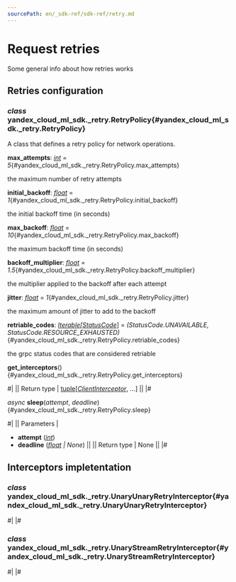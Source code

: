 ```yaml
---
sourcePath: en/_sdk-ref/sdk-ref/retry.md
---
```

# Request retries

Some general info about how retries works

## Retries configuration

### *class* yandex\_cloud\_ml\_sdk.\_retry.**RetryPolicy**{#yandex_cloud_ml_sdk._retry.RetryPolicy}

A class that defines a retry policy for network operations.

**max\_attempts**\: *[int](https://docs.python.org/3/library/functions.html#int)* = *5*{#yandex_cloud_ml_sdk._retry.RetryPolicy.max_attempts}

the maximum number of retry attempts

**initial\_backoff**\: *[float](https://docs.python.org/3/library/functions.html#float)* = *1*{#yandex_cloud_ml_sdk._retry.RetryPolicy.initial_backoff}

the initial backoff time (in seconds)

**max\_backoff**\: *[float](https://docs.python.org/3/library/functions.html#float)* = *10*{#yandex_cloud_ml_sdk._retry.RetryPolicy.max_backoff}

the maximum backoff time (in seconds)

**backoff\_multiplier**\: *[float](https://docs.python.org/3/library/functions.html#float)* = *1.5*{#yandex_cloud_ml_sdk._retry.RetryPolicy.backoff_multiplier}

the multiplier applied to the backoff after each attempt

**jitter**\: *[float](https://docs.python.org/3/library/functions.html#float)* = *1*{#yandex_cloud_ml_sdk._retry.RetryPolicy.jitter}

the maximum amount of jitter to add to the backoff

**retriable\_codes**\: *[Iterable](https://docs.python.org/3/library/typing.html#typing.Iterable)[[StatusCode](https://grpc.github.io/grpc/python/grpc.html#grpc.StatusCode)*] = *(StatusCode.UNAVAILABLE, StatusCode.RESOURCE\_EXHAUSTED)*{#yandex_cloud_ml_sdk._retry.RetryPolicy.retriable_codes}

the grpc status codes that are considered retriable

**get\_interceptors**(){#yandex_cloud_ml_sdk._retry.RetryPolicy.get_interceptors}

#|
|| Return type | [tuple](https://docs.python.org/3/library/stdtypes.html#tuple)[[*ClientInterceptor*](https://grpc.github.io/grpc/python/grpc_asyncio.html#grpc.aio.ClientInterceptor), …] ||
|#

*async* **sleep**(*attempt*, *deadline*){#yandex_cloud_ml_sdk._retry.RetryPolicy.sleep}

#|
|| Parameters | 

- **attempt** ([*int*](https://docs.python.org/3/library/functions.html#int))
- **deadline** ([*float*](https://docs.python.org/3/library/functions.html#float) *\| None*) ||
|| Return type | None ||
|#

## Interceptors impletentation

### *class* yandex\_cloud\_ml\_sdk.\_retry.**UnaryUnaryRetryInterceptor**{#yandex_cloud_ml_sdk._retry.UnaryUnaryRetryInterceptor}

#|
|#

### *class* yandex\_cloud\_ml\_sdk.\_retry.**UnaryStreamRetryInterceptor**{#yandex_cloud_ml_sdk._retry.UnaryStreamRetryInterceptor}

#|
|#